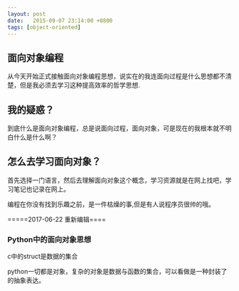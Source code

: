 ```yaml
---
layout: post
date:   2015-09-07 23:14:00 +0800
tags: [object-oriented]
---
```

## 面向对象编程
从今天开始正式接触面向对象编程思想，说实在的我连面向过程是什么思想都不清楚，但是我必须去学习这种提高效率的哲学思想.

## 我的疑惑？
到底什么是面向对象编程，总是说面向过程，面向对象，可是现在的我根本就不明白什么是什么啊？

## 怎么去学习面向对象？
首先选择一门语言，然后去理解面向对象这个概念，学习资源就是在网上找吧，学习笔记也记录在网上。

编程在你没有找到乐趣之前，是一件枯燥的事,但是有人说程序员很帅的哦。

=====2017-06-22 重新编辑====

### Python中的面向对象思想

c中的struct是数据的集合

python一切都是对象，复杂的对象是数据与函数的集合，可以看做是一种封装了的抽象表达。

